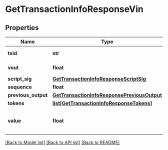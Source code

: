 # GetTransactionInfoResponseVin

## Properties
Name | Type | Description | Notes
------------ | ------------- | ------------- | -------------
**txid** | **str** | TXID of the input | [optional] 
**vout** | **float** | output index | [optional] 
**script_sig** | [**GetTransactionInfoResponseScriptSig**](GetTransactionInfoResponseScriptSig.md) |  | [optional] 
**sequence** | **float** |  | [optional] 
**previous_output** | [**GetTransactionInfoResponsePreviousOutput**](GetTransactionInfoResponsePreviousOutput.md) |  | [optional] 
**tokens** | [**list[GetTransactionInfoResponseTokens]**](GetTransactionInfoResponseTokens.md) |  | [optional] 
**value** | **float** | Value of input in NEBL satoshi | [optional] 

[[Back to Model list]](../README.md#documentation-for-models) [[Back to API list]](../README.md#documentation-for-api-endpoints) [[Back to README]](../README.md)


